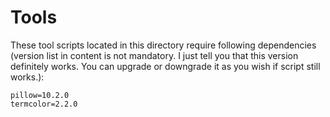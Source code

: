 # Tools

These tool scripts located in this directory require following dependencies (version list in content is not mandatory. I just tell you that this version definitely works. You can upgrade or downgrade it as you wish if script still works.):

```
pillow=10.2.0
termcolor=2.2.0
```
